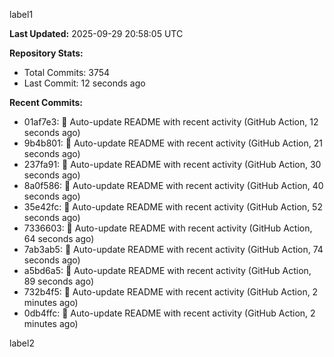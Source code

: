 
label1 
<!-- ACTIVITY_START -->
**Last Updated:** 2025-09-29 20:58:05 UTC

**Repository Stats:**
- Total Commits: 3754
- Last Commit: 12 seconds ago

**Recent Commits:**
- 01af7e3: 🤖 Auto-update README with recent activity (GitHub Action, 12 seconds ago)
- 9b4b801: 🤖 Auto-update README with recent activity (GitHub Action, 21 seconds ago)
- 237fa91: 🤖 Auto-update README with recent activity (GitHub Action, 30 seconds ago)
- 8a0f586: 🤖 Auto-update README with recent activity (GitHub Action, 40 seconds ago)
- 35e42fc: 🤖 Auto-update README with recent activity (GitHub Action, 52 seconds ago)
- 7336603: 🤖 Auto-update README with recent activity (GitHub Action, 64 seconds ago)
- 7ab3ab5: 🤖 Auto-update README with recent activity (GitHub Action, 74 seconds ago)
- a5bd6a5: 🤖 Auto-update README with recent activity (GitHub Action, 89 seconds ago)
- 732b4f5: 🤖 Auto-update README with recent activity (GitHub Action, 2 minutes ago)
- 0db4ffc: 🤖 Auto-update README with recent activity (GitHub Action, 2 minutes ago)
<!-- ACTIVITY_END -->

label2
